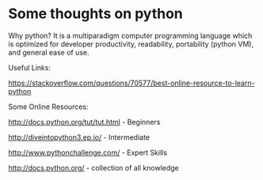 # Some thoughts on python

Why python? It is a multiparadigm computer programming language which is optimized
for developer productivity, readability, portability (python VM), and general ease of use.


Useful Links: 

https://stackoverflow.com/questions/70577/best-online-resource-to-learn-python

Some Online Resources:

http://docs.python.org/tut/tut.html - Beginners

http://diveintopython3.ep.io/ - Intermediate

http://www.pythonchallenge.com/ - Expert Skills

http://docs.python.org/ - collection of all knowledge


